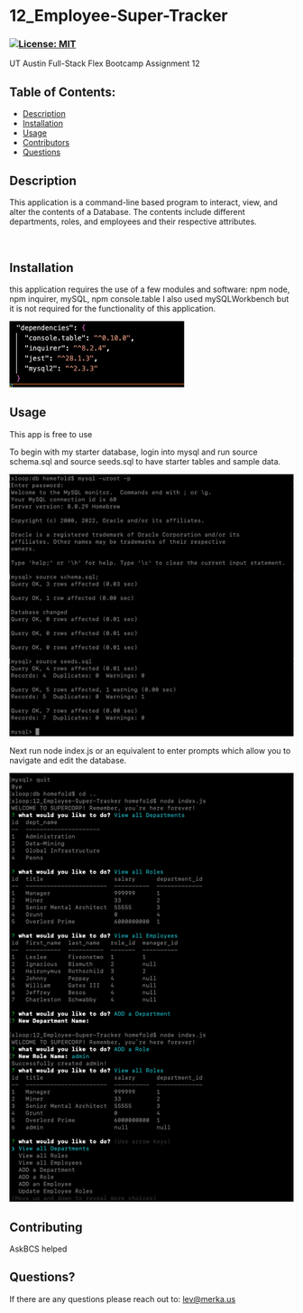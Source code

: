 # 12_Employee-Super-Tracker
### [![License: MIT](https://img.shields.io/badge/License-MIT-yellow.svg)](https://opensource.org/licenses/MIT)

UT Austin Full-Stack Flex Bootcamp Assignment 12

## Table of Contents:

- [Description](#description)
- [Installation](#installation)
- [Usage](#usage)
- [Contributors](#contributing)
- [Questions](#questions)

## Description
This application is a command-line based program to interact, view, and alter the contents of a Database. The contents include different departments, roles, and employees and their respective attributes. 


  <img src="" alt="" />

## Installation
this application requires the use of a few modules and software:
npm node, 
npm inquirer, 
mySQL, 
npm console.table
I also used mySQLWorkbench but it is not required for the functionality of this application.
 
  <img src="./images/12_dependencies.png" alt="dependencies" />

## Usage

This app is free to use 

To begin with my starter database, login into mysql and run source schema.sql and source seeds.sql to have starter tables and sample data.

  <img src="./images/12_sqllogin.png" alt="mySQL" />

Next run node index.js or an equivalent to enter prompts which allow you to navigate and edit the database.

  <img src="./images/12_trackernav.png" alt="inquirerprompts" />

## Contributing

AskBCS helped


## Questions?

If there are any questions please reach out to: lev@merka.us